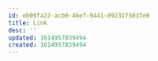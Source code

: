 ```yaml
---
id: eb09fa22-acb0-46ef-9441-092317503fe0
title: Link
desc: ''
updated: 1614957839494
created: 1614957839494
---
```


